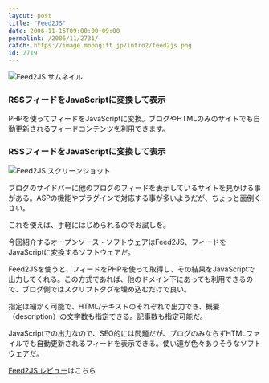```yaml
---
layout: post
title: "Feed2JS"
date: 2006-11-15T09:00:00+09:00
permalink: /2006/11/2731/
catch: https://image.moongift.jp/intro2/feed2js.png
id: 2719
---
```

 ![Feed2JS サムネイル](https://image.moongift.jp/intro2/feed2js.t.png "Feed2JS サムネイル")
  

### RSSフィードをJavaScriptに変換して表示
  
PHPを使ってフィードをJavaScriptに変換。ブログやHTMLのみのサイトでも自動更新されるフィードコンテンツを利用できます。  
<!--more-->  

### RSSフィードをJavaScriptに変換して表示
  

![Feed2JS スクリーンショット](https://image.moongift.jp/intro2/feed2js.png "Feed2JS スクリーンショット")

  

ブログのサイドバーに他のブログのフィードを表示しているサイトを見かける事がある。ASPの機能やプラグインで対応する事が多いようだが、ちょっと面倒くさい。

  

これを使えば、手軽にはじめられるのでお試しを。

  

今回紹介するオープンソース・ソフトウェアはFeed2JS、フィードをJavaScriptに変換するソフトウェアだ。

  

Feed2JSを使うと、フィードをPHPを使って取得し、その結果をJavaScriptで出力してくれる。この方式であれば、他のドメイン下にあっても利用できるので、ブログ側ではスクリプトタグを埋め込むだけで良い。

  

指定は細かく可能で、HTML/テキストのそれぞれで出力でき、概要（description）の文字数も指定できる。記事数も指定可能だ。

  

JavaScriptでの出力なので、SEO的には問題だが、ブログのみならずHTMLファイルでも自動更新されるフィードを表示できる。使い道が色々ありそうなソフトウェアだ。

  

[Feed2JS レビュー](http://oss.moongift.jp/review/i-2732.html)はこちら

